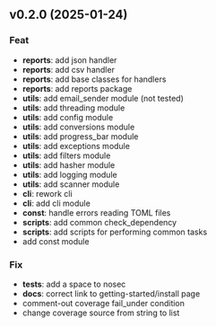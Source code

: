 ## v0.2.0 (2025-01-24)

### Feat

- **reports**: add json handler
- **reports**: add csv handler
- **reports**: add base classes for handlers
- **reports**: add reports package
- **utils**: add email_sender module (not tested)
- **utils**: add threading module
- **utils**: add config module
- **utils**: add conversions module
- **utils**: add progress_bar module
- **utils**: add exceptions module
- **utils**: add filters module
- **utils**: add hasher module
- **utils**: add logging module
- **utils**: add scanner module
- **cli**: rework cli
- **cli**: add cli module
- **const**: handle errors reading TOML files
- **scripts**: add common check_dependency
- **scripts**: add scripts for performing common tasks
- add const module

### Fix

- **tests**: add a space to nosec
- **docs**: correct link to getting-started/install page
- comment-out coverage fail_under condition
- change coverage source from string to list

